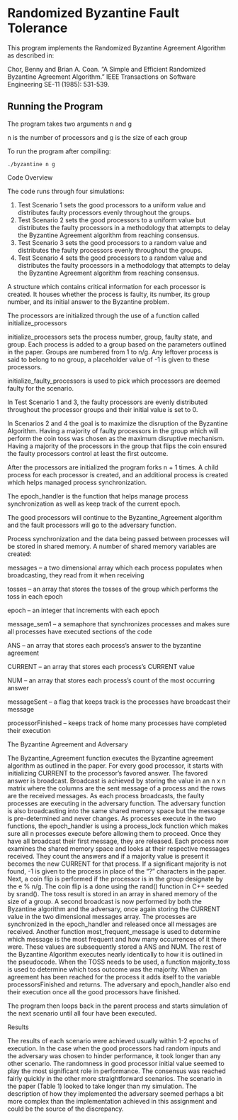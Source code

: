 # Randomized Byzantine Fault Tolerance

This program implements the Randomized Byzantine Agreement Algorithm as described in:

Chor, Benny and Brian A. Coan. “A Simple and Efficient Randomized Byzantine Agreement Algorithm.” IEEE Transactions on Software Engineering SE-11 (1985): 531-539.

## Running the Program

The program takes two arguments n and g

n is the number of processors and g is the size of each group

To run the program after compiling:
```
./byzantine n g
```

Code Overview

The code runs through four simulations:
1.	Test Scenario 1 sets the good processors to a uniform value and distributes faulty processors evenly throughout the groups.
2.	Test Scenario 2 sets the good processors to a uniform value but distributes the faulty processors in a methodology that attempts to delay the Byzantine Agreement algorithm from reaching consensus.
3.	Test Scenario 3 sets the good processors to a random value and distributes the faulty processors evenly throughout the groups.
4.	Test Scenario 4 sets the good processors to a random value and distributes the faulty processors in a methodology that attempts to delay the Byzantine Agreement algorithm from reaching consensus.

A structure which contains critical information for each processor is created. It houses whether the process is faulty, its number, its group number, and its initial answer to the Byzantine problem.

The processors are initialized through the use of a function called initialize_processors

initialize_processors sets the process number, group, faulty state, and group. Each process is added to a group based on the parameters outlined in the paper. Groups are numbered from 1 to n/g. Any leftover process is said to belong to no group, a placeholder value of -1 is given to these processors.

initialize_faulty_processors is used to pick which processors are deemed faulty for the scenario. 

In Test Scenario 1 and 3, the faulty processors are evenly distributed throughout the processor groups and their initial value is set to 0. 

In Scenarios 2 and 4 the goal is to maximize the disruption of the Byzantine Algorithm. Having a majority of faulty processors in the group which will perform the coin toss was chosen as the maximum disruptive mechanism. Having a majority of the processors in the group that flips the coin ensured the faulty processors control at least the first outcome. 

After the processors are initialized the program forks n + 1 times. A child process for each processor is created, and an additional process is created which helps managed process synchronization.

The epoch_handler is the function that helps manage process synchronization as well as keep track of the current epoch.

The good processors will continue to the Byzantine_Agreement algorithm and the fault processors will go to the adversary function.

Process synchronization and the data being passed between processes will be stored in shared memory. A number of shared memory variables are created:

messages – a two dimensional array which each process populates when broadcasting, they read from it when receiving

tosses – an array that stores the tosses of the group which performs the toss in each epoch

epoch – an integer that increments with each epoch

message_sem1 – a semaphore that synchronizes processes and makes sure all processes have executed sections of the code

ANS – an array that stores each process’s answer to the byzantine agreement

CURRENT – an array that stores each process’s CURRENT value

NUM – an array that stores each process’s count of the most occurring answer

messageSent – a flag that keeps track is the processes have broadcast their message

processorFinished – keeps track of home many processes have completed their execution

The Byzantine Agreement and Adversary

The Byzantine_Agreement function executes the Byzantine agreement algorithm as outlined in the paper. For every good processor, it starts with initializing CURRENT to the processor’s favored answer. The favored answer is broadcast. Broadcast is achieved by storing the value in an n x n matrix where the columns are the sent message of a process and the rows are the received messages. 
As each process broadcasts, the faulty processes are executing in the adversary function. The adversary function is also broadcasting into the same shared memory space but the message is pre-determined and never changes. As processes execute in the two functions, the epoch_handler is using a process_lock function which makes sure all n processes execute before allowing them to proceed. Once they have all broadcast their first message, they are released.
Each process now examines the shared memory space and looks at their respective messages received. They count the answers and if a majority value is present it becomes the new CURRENT for that process. If a significant majority is not found, -1 is given to the process in place of the “?” characters in the paper. 
Next, a coin flip is performed if the processor is in the group designate by the e % n/g. The coin flip is a done using the rand() function in C++ seeded by srand(). The toss result is stored in an array in shared memory of the size of a group.
A second broadcast is now performed by both the Byzantine algorithm and the adversary, once again storing the CURRENT value in the two dimensional messages array. The processes are synchronized in the epoch_handler and released once all messages are received. 
Another function most_frequent_message is used to determine which message is the most frequent and how many occurrences of it there were. These values are subsequently stored a ANS and NUM. 
The rest of the Byzantine Algorithm executes nearly identically to how it is outlined in the pseudocode. When the TOSS needs to be used, a function majority_toss is used to determine which toss outcome was the majority. When an agreement has been reached for the process it adds itself to the variable processorsFinished and returns.
The adversary and epoch_handler also end their execution once all the good processors have finished.

The program then loops back in the parent process and starts simulation of the next scenario until all four have been executed.

Results

The results of each scenario were achieved usually within 1-2 epochs of execution. In the case when the good processors had random inputs and the adversary was chosen to hinder performance, it took longer than any other scenario. The randomness in good processor initial value seemed to play the most significant role in performance. The consensus was reached fairly quickly in the other more straightforward scenarios.
The scenario in the paper (Table 1) looked to take longer than my simulation. The description of how they implemented the adversary seemed perhaps a bit more complex than the implementation achieved in this assignment and could be the source of the discrepancy.

